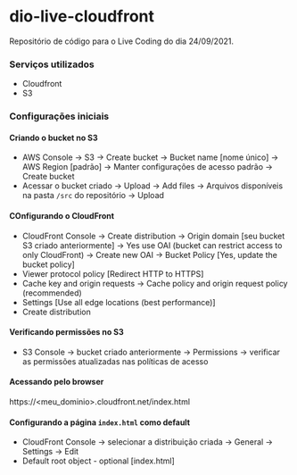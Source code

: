 # dio-live-cloudfront
Repositório de código para o Live Coding do dia 24/09/2021.

### Serviços utilizados
 - Cloudfront
 - S3
 
### Configurações iniciais

#### Criando o bucket no S3
- AWS Console -> S3 -> Create bucket -> Bucket name [nome único] -> AWS Region [padrão] -> Manter configurações de acesso padrão -> Create bucket
- Acessar o bucket criado -> Upload -> Add files -> Arquivos disponíveis na pasta ```/src``` do repositório -> Upload 

#### COnfigurando o CloudFront

- CloudFront Console -> Create distribution -> Origin domain [seu bucket S3 criado anteriormente] -> Yes use OAI (bucket can restrict access to only CloudFront) -> Create new OAI -> Bucket Policy [Yes, update the bucket policy]
- Viewer protocol policy [Redirect HTTP to HTTPS]
- Cache key and origin requests -> Cache policy and origin request policy (recommended)
- Settings [Use all edge locations (best performance)]
- Create distribution

#### Verificando permissões no S3

- S3 Console -> bucket criado anteriormente -> Permissions -> verificar as permissões atualizadas nas políticas de acesso

#### Acessando pelo browser

https://<meu_dominio>.cloudfront.net/index.html

#### Configurando a página ```index.html``` como default

- CloudFront Console -> selecionar a distribuição criada -> General -> Settings -> Edit
- Default root object - optional [index.html]
